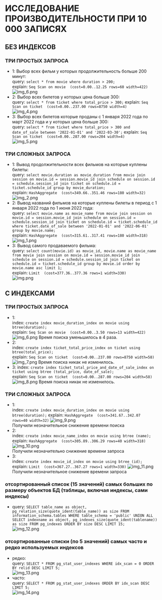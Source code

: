 # ИССЛЕДОВАНИЕ ПРОИЗВОДИТЕЛЬНОСТИ ПРИ 10 000 ЗАПИСЯХ

## БЕЗ ИНДЕКСОВ

### ТРИ ПРОСТЫХ ЗАПРОСА

- 1: Выбор всех фильм у которых продолжительность больше 200 минут:  
query: ```select * from movie where duration > 200;```  
explain: ```Seq Scan on movie  (cost=0.00..12.25 rows=60 width=422)```
![img_6.png](img_10000/img_3.png)
- 2: Выбор всех билетов у которых цена больше 300:  
query: ```select * from ticket where total_price > 300;```
explain: ```Seq Scan on ticket  (cost=0.00..237.00 rows=8750 width=4)```  
![img_4.png](img_10000/img_4.png)
- 3: Выбор всех билетов которые проданы с 1 января 2022 года по март 2022 года и у которых цена больше 300:  
query: ```select * from ticket where total_price > 300 and date_of_sale between '2022-01-01' and '2022-03-30';```
explain: ```Seq Scan on ticket  (cost=0.00..287.00 rows=204 width=4)```  
![img_5.png](img_10000/img_5.png)

### ТРИ СЛОЖНЫХ ЗАПРОСА  

- 1: Вывод продолжительности всех фильмов на которые куплены билеты:  
query: ```select movie.duration as movie_duration from movie join session on movie.id = session.movie_id join schedule on session.id = schedule.session_id join ticket on schedule.id = ticket.schedule_id group by movie_duration;```  
explain: ```HashAggregate  (cost=349.66..351.46 rows=180 width=32)```  
![img_2.png](img_10000/img_2.png)
- 2: Вывод названий фильмов на которые куплены билеты в период с 1 января 2022 года по 1 июня 2022 года:  
query: ```select movie.name as movie_name from movie join session on movie.id = session.movie_id join schedule on session.id = schedule.session_id join ticket on schedule.id = ticket.schedule_id where ticket.date_of_sale between '2022-01-01' and '2022-06-01' group by movie.name;```  
explain: ```HashAggregate  (cost=315.61..317.41 rows=180 width=318)```  
![img_1.png](img_10000/img_1.png)
- 3: Вывод самого продаваемого фильма:  
query: ```select count(movie.id) as movie_id, movie.name as movie_name from movie join session on movie.id = session.movie_id join schedule on session.id = schedule.session_id join ticket on schedule.id = ticket.schedule_id group by movie.id order by movie.name asc limit 1;```  
explain: ```Limit  (cost=377.36..377.36 rows=1 width=330)```  
![img.png](img_10000/img.png)

## С ИНДЕКСАМИ  

### ТРИ ПРОСТЫХ ЗАПРОСА

- 1:  
index: ```create index movie_duration_index on movie using btree(duration);```  
explain: ```Seq Scan on movie  (cost=0.00..3.50 rows=13 width=422)```  
![img_6.png](img_10000/img_6.png)
Время поиска уменьшилось в 4 раза.
- 2:  
index: ```create index ticket_total_price_index on ticket using btree(total_price);```  
explain: ```Seq Scan on ticket  (cost=0.00..237.00 rows=8750 width=58)```
![img_7.png](img_10000/img_7.png)
Время поиска никак не изменилось.
- 3:
index: ```create index ticket_total_price_and_date_of_sale_index on ticket using btree (total_price, date_of_sale);```  
explain: ```Seq Scan on ticket  (cost=0.00..287.00 rows=204 width=58)```
![img_8.png](img_10000/img_8.png)
Время поиска никак не изменилось.

### ТРИ СЛОЖНЫХ ЗАПРОСА  

- 1:  
index: ```create index movie_duration_index on movie using btree(duration);```
explain: ```HashAggregate  (cost=341.67..342.07 rows=40 width=32)```
![img_9.png](img_10000/img_9.png)  
Получили незначительное снижение времени поиска  
- 2:  
index: ```create index movie_name_index on movie using btree (name);```  
explain: ```HashAggregate  (cost=305.89..306.29 rows=40 width=318)```
![img_10.png](img_10000/img_10.png)  
Получили незначительно снижение времени запроса  
- 3:  
index: ```create index movie_id_index on movie using btree (id);```
explain: ```Limit  (cost=367.27..367.27 rows=1 width=330)```
![img_11.png](img_10000/img_11.png)
Получили незначительное снижение времени запроса

### отсортированный список (15 значений) самых больших по размеру объектов БД (таблицы, включая индексы, сами индексы)
- query: ```SELECT table_name as object, pg_relation_size(quote_ident(table_name)) as size FROM information_schema.tables WHERE table_schema = 'public' UNION ALL SELECT indexname as object, pg_indexes_size(quote_ident(tablename)) as size FROM pg_indexes ORDER BY size DESC LIMIT 15;```  
![img_12.png](img_10000/img_12.png)

### отсортированные списки (по 5 значений) самых часто и редко используемых индексов  
- редко:  
query: ```SELECT * FROM pg_stat_user_indexes WHERE idx_scan = 0 ORDER BY relid DESC LIMIT 5;```  
![img_13.png](img_10000/img_13.png)  
- часто:  
query: ```SELECT * FROM pg_stat_user_indexes ORDER BY idx_scan DESC LIMIT 5;```  
![img_14.png](img_10000/img_14.png)